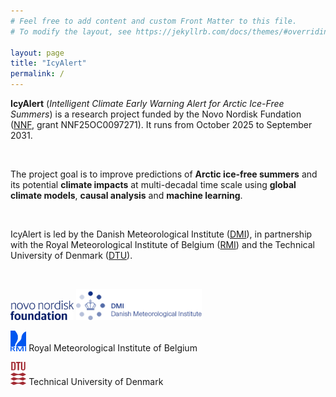 ```yaml
---
# Feel free to add content and custom Front Matter to this file.
# To modify the layout, see https://jekyllrb.com/docs/themes/#overriding-theme-defaults

layout: page
title: "IcyAlert"
permalink: /
---
```


**IcyAlert** (_Intelligent Climate Early Warning Alert for Arctic Ice-Free Summers_) is a research project funded by the Novo Nordisk Fundation ([NNF](https://novonordiskfonden.dk/en/news/challenge-accepted-new-funding-for-ambitious-projects-within-biomanufacturing-cardiometabolic-diseases-and-artificial-intelligence/), grant NNF25OC0097271). It runs from October 2025 to September 2031.

&ensp;

The project goal is to improve predictions of **Arctic ice-free summers** and its potential **climate impacts** at multi-decadal time scale using **global climate models**, **causal analysis** and **machine learning**.

&ensp;

IcyAlert is led by the Danish Meteorological Institute ([DMI](http://research.dmi.dk/home/)), in partnership with the Royal Meteorological Institute of Belgium ([RMI](https://climdyn.meteo.be/)) and the Technical University of Denmark ([DTU](https://www.dtu.dk/english/research)).

&ensp;

<img src="/images/NNF_logo.png" height="20%" width="20%">   

<img src="/images/dmi_eng.png" height="40%" width="40%">   

<img src="/images/logo_rmicolor.png" height="5%" width="5%"> Royal Meteorological Institute of Belgium

<img src="/images/DTU_Logo.png" height="5%" width="5%"> Technical University of Denmark
